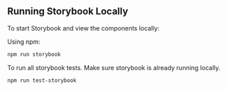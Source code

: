 ## Running Storybook Locally

To start Storybook and view the components locally:

Using npm:

```bash
npm run storybook
```

To run all storybook tests. Make sure storybook is already running locally.

```bash
npm run test-storybook
```
